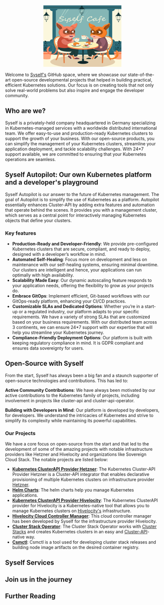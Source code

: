 <p align="center">
  <img src="https://github.com/Sayanta66/test-readme/blob/main/img/03-1.png" width="255" height="200" alt="Ory - open source security infrastructure" />
</p>

Welcome to [Syself's](https://syself.com/) GitHub space, where we showcase our state-of-the-art open-source developmental projects that helped in building practical, efficient Kubernetes solutions. Our focus is on creating tools that not only solve real-world problems but also inspire and engage the developer community. 

## Who are we?
Syself is a privately-held company headquartered in Germany specializing in Kubernetes-managed services with a worldwide distributed international team. We offer easy-to-use and production-ready Kubernetes clusters to support the growth of your business. With our open-source products, you can simplify the management of your Kubernetes clusters, streamline your application deployment, and tackle scalability challenges. With 24*7 support available, we are committed to ensuring that your Kubernetes operations are seamless. 

## Syself Autopilot: Our own Kubernetes platform and a developer's playground
Syself Autopilot is our answer to the future of Kubernetes management. The goal of Autopilot is to simplify the use of Kubernetes as a platform. Autopilot essentially enhances Cluster-API by adding extra features and automation that operate behind the scenes. It provides you with a management cluster, which serves as a central point for interactively managing Kubernetes objects that define your clusters.

### Key features

- **Production-Ready and Developer-Friendly**: We provide pre-configured Kubernetes clusters that are secure, compliant, and ready to deploy, designed with a developer’s workflow in mind.
- **Automated Self-Healing**: Focus more on development and less on maintenance with our self-healing systems, ensuring minimal downtime. Our clusters are intelligent and hence, your applications can run optimally with high availability.
- **Scalability Made Easy**: Our dynamic autoscaling feature responds to your application needs, offering the flexibility to grow as your projects do.
- **Embrace GitOps**: Implement efficient, Git-based workflows with our GitOps-ready platform, enhancing your CI/CD practices.
- **Customizable SLAs and Dedicated Options**: Whether you’re in a start-up or a regulated industry, our platform adapts to your specific requirements. We have a variety of strong SLAs that are customized based on your business requirements. With our distributed team across 3 continents, we can ensure 24*7 support with our expertise that will help you streamline your Kubernetes journey.
- **Compliance-Friendly Deployment Options**: Our platform is built with keeping regulatory compliance in mind. It is GDPR compliant and ensures data sovereignty for users. 

## Open-Source with Syself
From the start, Syself has always been a big fan and a staunch supporter of open-source technologies and contributions. This has led to:

**Active Community Contributions**: We have always been motivated by our active contributions to the Kubernetes family of projects, including involvement in projects like cluster-api and cluster-api-operator.

**Building with Developers in Mind**: Our platform is developed by developers, for developers. We understand the intricacies of Kubernetes and strive to simplify its complexity while maintaining its powerful capabilities.

### Our Projects
We have a core focus on open-source from the start and that led to the development of some of the amazing projects with notable infrastructure providers like Hetzner and Hivelocity and organizations like Sovereign Cloud Stack. The notable projects are listed below:
- **[Kubernetes ClusterAPI Provider Hetzner](https://github.com/syself/cluster-api-provider-hetzner)**: The Kubernetes Cluster-API Provider Hetzner is a Cluster-API integrator that enables declarative provisioning of multiple Kubernetes clusters on infrastructure provider [Hetzner](https://hetzner.cloud/).
- **[Helm Charts](https://github.com/syself/charts)**: The helm charts help you manage Kubernetes applications.
- **[Kubernetes ClusterAPI Provider Hivelocity](https://github.com/hivelocity/cluster-api-provider-hivelocity)**: The Kubernetes ClusterAPI provider for Hivelocity is a Kubernetes-native tool that allows you to manage Kubernetes clusters on [Hivelocity's](https://www.hivelocity.net/) infrastructure.
- **[Hivelocity Cloud Controller Manager](https://github.com/hivelocity/hivelocity-cloud-controller-manager)**: This cloud controller manager has been developed by Syself for the infrastructure provider Hivelocity.
- **[Cluster Stack Operator](https://github.com/SovereignCloudStack/cluster-stack-operator)**: The Cluster Stack Operator works with [Cluster Stacks](https://github.com/SovereignCloudStack/cluster-stacks) and creates Kubernetes clusters in an easy and [Cluster-API](https://github.com/kubernetes-sigs/cluster-api)-native way.
- **[Csmctl](https://github.com/SovereignCloudStack/csmctl)**: Csmctl is a tool used for developing cluster stack releases and building node image artifacts on the desired container registry.

## Syself Services


## Join us in the journey


## Further Reading
